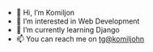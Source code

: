 - 👋 Hi, I’m Komiljon
- 👀 I’m interested in Web Development
- 🌱 I’m currently learning Django
- 📫 You can reach me on [tg@komiljohn](http://telegram.me/komiljohn)

<!---
komiljohn/komiljohn is a ✨ special ✨ repository because its `README.md` (this file) appears on your GitHub profile.
You can click the Preview link to take a look at your changes.
--->
